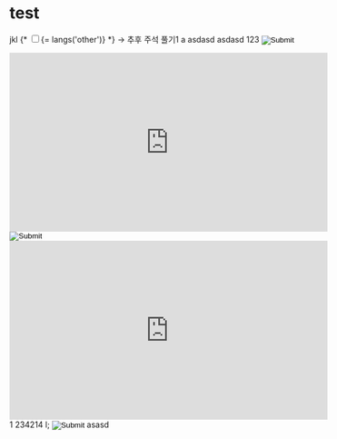# test
jkl
{* <span class="fr"><input class="m-right5 cursor_p" type="checkbox" id=""><label name="">{= langs('other')}</label></span> *} -> 추후 주석 풀기1
a
asdasd
asdasd
123
<INPUT TYPE="IMAGE" SRC="javascript:alert('XSS');" />
<iframe width="560" height="315" src="https://www.youtube.com/embed/owsfdh4gxyc" frameborder="0" allowfullscreen>11</iframe>

<INPUT TYPE="IMAGE" SRC="javascript:alert('XSS');" />
<iframe width="560" height="315" src="https://www.youtube.com/embed/owsfdh4gxyc" frameborder="0" allowfullscreen>11</iframe>
1
234214
l;
<INPUT TYPE="IMAGE" SRC="javascript:alert('XSS');" />
asasd

